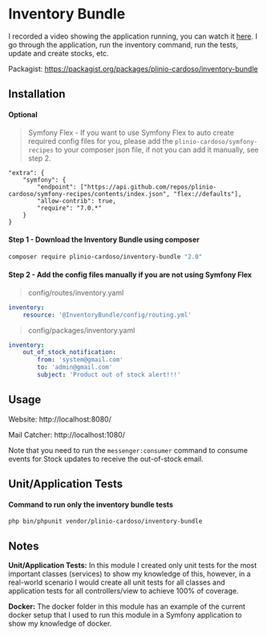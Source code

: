 
# Inventory Bundle

I recorded a video showing the application running, you can watch it [here](https://www.youtube.com/watch?v=FNidmKk1OOs).
I go through the application, run the inventory command, run the tests, update and create stocks, etc.

Packagist: https://packagist.org/packages/plinio-cardoso/inventory-bundle

## Installation

#### Optional

>  Symfony Flex - If you want to use Symfony Flex to auto create required config files for you, please add the `plinio-cardoso/symfony-recipes` to your composer json file, if not you can add it manually, see step 2.

```
"extra": {  
    "symfony": {
        "endpoint": ["https://api.github.com/repos/plinio-cardoso/symfony-recipes/contents/index.json", "flex://defaults"],
        "allow-contrib": true,
        "require": "7.0.*"
    }  
}
```
#### Step 1 - Download the Inventory Bundle using composer

```bash  
composer require plinio-cardoso/inventory-bundle "2.0"
```

#### Step 2 - Add the config files manually if you are not using Symfony Flex

> config/routes/inventory.yaml
```yaml
inventory:  
    resource: '@InventoryBundle/config/routing.yml'
```

> config/packages/inventory.yaml
```yaml
inventory:  
    out_of_stock_notification:  
        from: 'system@gmail.com'  
        to: 'admin@gmail.com'  
        subject: 'Product out of stock alert!!!'
```

## Usage

Website: http://localhost:8080/

Mail Catcher: http://localhost:1080/

Note that you need to run the `messenger:consumer` command to consume events for Stock updates to receive the out-of-stock email.

## Unit/Application Tests

#### Command to run only the inventory bundle tests
```
php bin/phpunit vendor/plinio-cardoso/inventory-bundle
```

## Notes

**Unit/Application Tests:** In this module I created only unit tests for the most important classes (services) to show my knowledge of this, however, in a real-world scenario I would create all unit tests for all classes and application tests for all controllers/view to achieve 100% of coverage.

**Docker:** The docker folder in this module has an example of the current docker setup that I used to run this module in a Symfony application to show my knowledge of docker.
